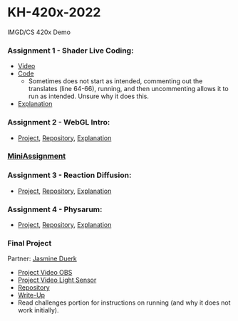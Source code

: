 # KH-420x-2022

IMGD/CS 420x Demo

### Assignment 1 - Shader Live Coding: ###
- [Video](https://youtu.be/JrURVnlG188)
- [Code](https://github.com/kerneylh/KH-420x-2022/blob/main/Assignment1.frag)
  - Sometimes does not start as intended, commenting out the translates (line 64-66), running, and then uncommenting allows it to run as intended. Unsure why it does this.
- [Explanation](https://docs.google.com/document/d/16gjXNjMw0OJwZyGNLabLOhzOX1HRJv93IQZ0bjCqsEw/edit?usp=sharing)

### Assignment 2 - WebGL Intro: ###
- [Project](https://kerneylh.github.io/Graphics-Pages/assignment2.html), [Repository](https://github.com/kerneylh/KH-420x-2022/tree/main/Assignment2), [Explanation](https://docs.google.com/document/d/13cDIU93MZ4FINzJk-YVshrT1IWFMDI9nENcm8w5Tlu0/edit?usp=sharing)

### [MiniAssignment](https://kerneylh.github.io/Graphics-Pages/miniAssignment.html) ###

### Assignment 3 - Reaction Diffusion: ###
- [Project](https://kerneylh.github.io/Graphics-Pages/assignment3.html), [Repository](https://github.com/kerneylh/KH-420x-2022/tree/main/Assignment3), [Explanation](https://docs.google.com/document/d/1W7aZjSnaqDELzcFE9jHcGlXPz8gkbdjpjyYHiBQiML4/edit?usp=sharing)

### Assignment 4 - Physarum: ###
- [Project](https://kerneylh.github.io/Graphics-Pages/assignment4.html), [Repository](https://github.com/kerneylh/KH-420x-2022/tree/main/Assignment%204), [Explanation](https://docs.google.com/document/d/1mLJ8ijt75jx8ngMhwhMB3L3kKIYjXaKLh-sSDQDXES8/edit?usp=sharingg)

### Final Project ###
Partner: [Jasmine Duerk](https://github.com/jlduerk/CS420X)
- [Project Video OBS](https://www.youtube.com/watch?v=lV8gpF6l5KM)
- [Project Video Light Sensor](https://www.youtube.com/watch?v=XtDwMuOE1IM&ab_channel=JasmineDuerk)
- [Repository](https://github.com/jlduerk/Physarum/tree/main/fluidshader)
- [Write-Up](https://docs.google.com/document/d/1pu-8aUsEmScqmC_ZsGMIBocwStZb1f3naf3tdj_k4K4/edit?usp=sharing)
- Read challenges portion for instructions on running (and why it does not work initially).
